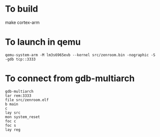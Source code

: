 # To build

make cortex-arm

# To launch in qemu
```
qemu-system-arm -M lm3s6965evb --kernel src/zenroom.bin -nographic -S -gdb tcp::3333 
```
# To connect from gdb-multiarch
```
gdb-multiarch
tar rem:3333
file src/zenroom.elf
b main
c
lay src
mon system_reset
foc c
foc s
lay reg
```
